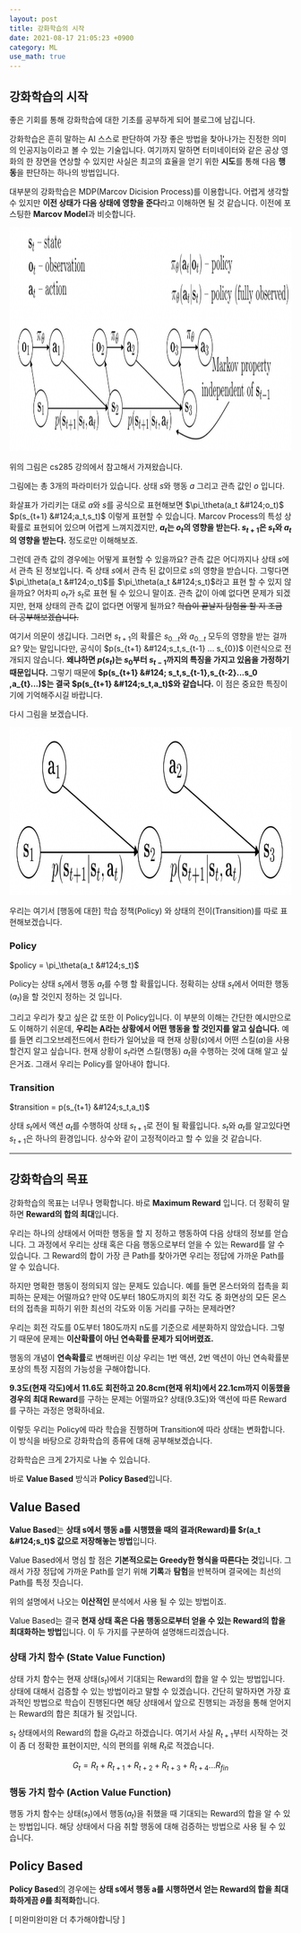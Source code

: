 ```yaml
---
layout: post
title: 강화학습의 시작
date: 2021-08-17 21:05:23 +0900
category: ML
use_math: true
---
```


강화학습의 시작
---

좋은 기회를 통해 강화학습에 대한 기초를 공부하게 되어 블로그에 남깁니다.

강화학습은 흔히 말하는 AI 스스로 판단하여 가장 좋은 방법을 찾아나가는 진정한 의미의 인공지능이라고 볼 수 있는 기술입니다. 여기까지 말하면 터미네이터와 같은 공상 영화의 한 장면을 연상할 수 있지만 사실은 최고의 효율을 얻기 위한 **시도**를 통해 다음 **행동**을 판단하는 하나의 방법입니다.

대부분의 강화학습은 MDP(Marcov Dicision Process)를 이용합니다. 어렵게 생각할 수 있지만 **이전 상태가 다음 상태에 영향을 준다**라고 이해하면 될 것 같습니다. 이전에 포스팅한 **Marcov Model**과 비슷합니다.

<img src="/assets/img/강화1.png" width="1000" height="400">

위의 그림은 cs285 강의에서 참고해서 가져왔습니다.

그림에는 총 3개의 파라미터가 있습니다. 상태 $s$와 행동 $a$ 그리고 관측 값인 $o$ 입니다.

화살표가 가리키는 대로 $a$와 $s$를 공식으로 표현해보면 $\pi_\theta(a_t	&#124;o_t)$ $p(s_{t+1}	&#124;a_t,s_t)$ 이렇게 표현할 수 있습니다. Marcov Process의 특성 상 확률로 표현되어 있으며 어렵게 느껴지겠지만, **$a_t$는 $o_t$의 영향을 받는다. $s_{t+1}$은 $s_t$와 $a_t$의 영향을 받는다.** 정도로만 이해해보죠.

그런데 관측 값의 경우에는 어떻게 표현할 수 있을까요? 관측 값은 어디까지나 상태 $s$에서 관측 된 정보입니다. 즉 상태 $s$에서 관측 된 값이므로 $s$의 영향을 받습니다. 그렇다면 $\pi_\theta(a_t	&#124;o_t)$를 $\pi_\theta(a_t	&#124;s_t)$라고 표현 할 수 있지 않을까요? 어차피 $o_t$가 $s_t$로 표현 될 수 있으니 말이죠. 관측 값이 아예 없다면 문제가 되겠지만, 현재 상태의 관측 값이 없다면 어떻게 될까요? ~~학습이 끝날지 탐험을 할 지 조금 더 공부해보겠습니다.~~

여기서 의문이 생깁니다. 그러면 $s_{t+1}$의 확률은 $s_{0 ... t}$와 $a_{0 ... t}$ 모두의 영향을 받는 걸까요? 맞는 말입니다만, 공식이 $p(s_{t+1}	&#124;s_t,s_{t-1} ... s_{0})$ 이런식으로 전개되지 않습니다. **왜냐하면 $p(s_{t})$는 $s_0$부터 $s_{t-1}$까지의 특징을 가지고 있음을 가정하기 때문입니다.** 그렇기 때문에 **$p(s_{t+1} 	&#124; s_t,s_{t-1},s_{t-2}...s_0 ,a_{t}...)$는 결국 $p(s_{t+1}	&#124;s_t,a_t)$와 같습니다.** 이 점은 중요한 특징이기에 기억해주시길 바랍니다.

다시 그림을 보겠습니다.

<img src="/assets/img/강화2.png" width="800" height="300">

우리는 여기서 [행동에 대한] 학습 정책(Policy) 와 상태의 전이(Transition)를 따로 표현해보겠습니다.

### Policy

$policy = \pi_\theta(a_t	&#124;s_t)$

Policy는 상태 $s_t$에서 행동 $a_t$를 수행 할 확률입니다. 정확히는 상태 $s_t$에서 어떠한 행동($a_t$)을 할 것인지 정하는 것 입니다.

그리고 우리가 찾고 싶은 값 또한 이 Policy입니다. 이 부분의 이해는 간단한 예시만으로도 이해하기 쉬운데, **우리는 A라는 상황에서 어떤 행동을 할 것인지를 알고 싶습니다.** 예를 들면 리그오브레전드에서 한타가 일어났을 때 현재 상황($s$)에서 어떤 스킬($a$)을 사용 할건지 알고 싶습니다. 현재 상황이 $s_t$라면 스킬(행동) $a_t$을 수행하는 것에 대해 알고 싶은거죠. 그래서 우리는 Policy를 알아내야 합니다.

### Transition

$transition = p(s_{t+1}	&#124;s_t,a_t)$

상태 $s_t$에서 액션 $a_t$를 수행하여 상태 $s_{t+1}$로 전이 될 확률입니다. $s_t$와 $a_t$를 알고있다면 $s_{t+1}$은 하나의 환경입니다. 상수와 같이 고정적이라고 할 수 있을 것 같습니다.

---

## 강화학습의 목표

강화학습의 목표는 너무나 명확합니다. 바로 **Maximum Reward** 입니다. 더 정확히 말하면 **Reward의 합의 최대**입니다.

우리는 하나의 상태에서 어떠한 행동을 할 지 정하고 행동하여 다음 상태의 정보를 얻습니다. 그 과정에서 우리는 상태 혹은 다음 행동으로부터 얻을 수 있는 Reward를 알 수 있습니다. 그 Reward의 합이 가장 큰 Path를 찾아가면 우리는 정답에 가까운 Path를 알 수 있습니다.

하지만 명확한 행동이 정의되지 않는 문제도 있습니다. 예를 들면 몬스터와의 접촉을 회피하는 문제는 어떨까요? 만약 0도부터 180도까지의 회전 각도 중 화면상의 모든 몬스터의 접촉을 피하기 위한 최선의 각도와 이동 거리를 구하는 문제라면?

우리는 회전 각도를 0도부터 180도까지 n도를 기준으로 세분화하지 않았습니다. 그렇기 때문에 문제는 **이산확률이 아닌 연속확률 문제가 되어버렸죠.**

행동의 개념이 **연속확률**로 변해버린 이상 우리는 1번 액션, 2번 액션이 아닌 연속확률분포상의 특정 지점의 가능성을 구해야합니다.

**9.3도(현재 각도)에서 11.6도 회전하고 20.8cm(현재 위치)에서 22.1cm까지 이동했을 경우의 최대 Reward**를 구하는 문제는 어떨까요? 상태(9.3도)와 액션에 따른 Reward를 구하는 과정은 명확하네요.

이렇듯 우리는 Policy에 따라 학습을 진행하며 Transition에 따라 상태는 변화합니다. 이 방식을 바탕으로 강화학습의 종류에 대해 공부해보겠습니다.

강화학습은 크게 2가지로 나눌 수 있습니다.

바로 **Value Based** 방식과 **Policy Based**입니다.

## Value Based

**Value Based**는 **상태 s에서 행동 a를 시행했을 때의 결과(Reward)를 $r(a_t	&#124;s_t)$ 값으로 저장해놓는 방법**입니다.

Value Based에서 명심 할 점은 **기본적으로는 Greedy한 형식을 따른다는 것**입니다. 그래서 가장 정답에 가까운 Path를 얻기 위해 **기록**과 **탐험**을 반복하며 결국에는 최선의 Path를 특정 짓습니다.

위의 설명에서 나오는 **이산적인** 분석에서 사용 될 수 있는 방법이죠.

Value Based는 결국 **현재 상태 혹은 다음 행동으로부터 얻을 수 있는 Reward의 합을 최대화하는 방법**입니다. 이 두 가지를 구분하여 설명해드리겠습니다.

### 상태 가치 함수 (State Value Function)

상태 가치 함수는 현재 상태($s_t$)에서 기대되는 Reward의 합을 알 수 있는 방법입니다. 상태에 대해서 검증할 수 있는 방법이라고 말할 수 있겠습니다. 간단히 말하자면 가장 효과적인 방법으로 학습이 진행된다면 해당 상태에서 앞으로 진행되는 과정을 통해 얻어지는 Reward의 합은 최대가 될 것입니다.

$s_t$ 상태에서의 Reward의 합을 $G_t$라고 하겠습니다. 여기서 사실 $R_{t+1}$부터 시작하는 것이 좀 더 정확한 표현이지만, 식의 편의를 위해 $R_t$로 적겠습니다.

$$G_t = R_{t} + R_{t+1} + R_{t+2} + R_{t+3} + R_{t+4} ... R_{fin}$$

### 행동 가치 함수 (Action Value Function)

행동 가치 함수는 상태($s_t$)에서 행동($a_t$)을 취했을 때 기대되는 Reward의 합을 알 수 있는 방법입니다. 해당 상태에서 다음 취할 행동에 대해 검증하는 방법으로 사용 될 수 있습니다.

## Policy Based

**Policy Based**의 경우에는 **상태 s에서 행동 a를 시행하면서 얻는 Reward의 합을 최대화하게끔 $\theta$를 최적화**합니다.

[ 미완미완미완 더 추가해야합니당 ]

<script type="text/javascript"
src="https://cdn.mathjax.org/mathjax/latest/MathJax.js?config=TeX-AMS_HTML">
</script>
